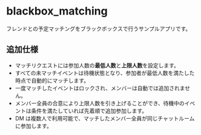 # blackbox_matching
フレンドとの予定マッチングをブラックボックスで行うサンプルアプリです。

## 追加仕様

- マッチリクエストには参加人数の**最低人数**と**上限人数**を設定します。
- すべての未マッチイベントは待機状態となり、参加者が最低人数を満たした時点で自動的にマッチします。
- 一度マッチしたイベントはロックされ、メンバーは自動では追加されません。
- メンバー全員の合意により上限人数を引き上げることができ、待機中のイベントは条件を満たしていれば先着順で追加参加します。
- DM は複数人で利用可能で、マッチしたメンバー全員が同じチャットルームに参加します。
